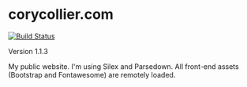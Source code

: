 # corycollier.com

[![Build Status](https://travis-ci.org/corycollier/corycollier.com.svg?branch=develop)](https://travis-ci.org/corycollier/corycollier.com)

Version 1.1.3

My public website. I'm using Silex and Parsedown. All front-end assets (Bootstrap and Fontawesome) are remotely loaded.
